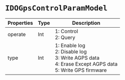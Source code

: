 # `IDOGpsControlParamModel`

| Properties | Type | Description |
| ----------- | ------- | ------------ |
| operate | Int | 1: Control<br/>2: Query |
| type | Int | 1: Enable log<br/>2: Disable log<br/>3: Write AGPS data<br/>4: Erase Except AGPS data<br/>5: Write GPS firmware|
